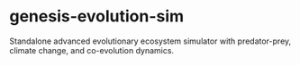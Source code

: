 # genesis-evolution-sim
Standalone advanced evolutionary ecosystem simulator with predator-prey, climate change, and co-evolution dynamics.
